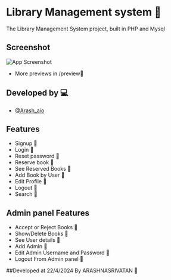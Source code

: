 
# Library Management system 📕

The Library Management System project, built in PHP and Mysql


## Screenshot

![App Screenshot](https://arashnasri.com/assets/images/663bca5994641.png)

- More previews in /preview🤩

## Developed by 💻 

- [@Arash_aio](https://https://t.me/arash_aio)


## Features

- Signup 💎
- Login 💎
- Reset password 💎
- Reserve book 💎
- See Reserved Books 💎
- Add Book by User 💎
- Edit Profile 💎
- Logout 💎
- Search 💎
## Admin panel Features
- Accept or Reject Books 💎
- Show/Delete Books 💎
- See User details 💎
- Add Admin 💎
- Edit Admin Username and Password 💎
- Logout From Admin panel 💎

##Developed at 22/4/2024 By ARASHNASRIVATAN 👀